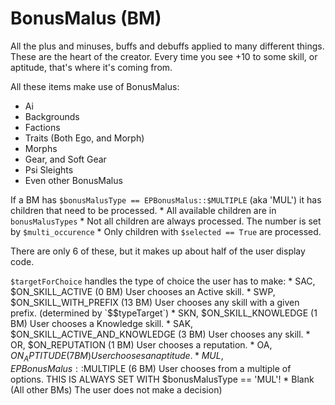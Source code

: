 # BonusMalus (BM)

All the plus and minuses, buffs and debuffs applied to many different things.
These are the heart of the creator.  Every time you see +10 to some skill, or aptitude, that's where it's coming from.

All these items make use of BonusMalus:
* Ai
* Backgrounds
* Factions
* Traits (Both Ego, and Morph)
* Morphs
* Gear, and Soft Gear
* Psi Sleights
* Even other BonusMalus

If a BM has `$bonusMalusType == EPBonusMalus::$MULTIPLE` (aka 'MUL') it has children that need to be processed.
    * All available children are in `bonusMalusTypes`
    * Not all children are always processed.  The number is set by `$multi_occurence`
    * Only children with `$selected == True` are processed.

There are only 6 of these, but it makes up about half of the user display code.

`$targetForChoice` handles the type of choice the user has to make:
    * SAC,  $ON_SKILL_ACTIVE        (0  BM)         User chooses an Active skill.
    * SWP,  $ON_SKILL_WITH_PREFIX   (13 BM)         User chooses any skill with a given prefix. (determined by `$$typeTarget`)
    * SKN,  $ON_SKILL_KNOWLEDGE     (1  BM)         User chooses a Knowledge skill.
    * SAK, $ON_SKILL_ACTIVE_AND_KNOWLEDGE (3  BM)   User chooses any skill.
    * OR,  $ON_REPUTATION           (1  BM)         User chooses a reputation.
    * OA,  $ON_APTITUDE             (7  BM)         User chooses an aptitude.
    * MUL, EPBonusMalus::$MULTIPLE  (6  BM) User chooses from a multiple of options.  THIS IS ALWAYS SET WITH $bonusMalusType == 'MUL'!
    * Blank (All other BMs) The user does not make a decision)
